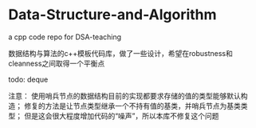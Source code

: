 # Data-Structure-and-Algorithm
a cpp code repo for DSA-teaching

数据结构与算法的c++模板代码库，做了一些设计，希望在robustness和cleanness之间取得一个平衡点

todo: deque

注意：
    使用哨兵节点的数据结构目前的实现都要求存储的值的类型能够默认构造；
    修复的方法是让节点类型继承一个不持有值的基类，并哨兵节点为基类类型；
    但是这会很大程度增加代码的“噪声”，所以本库不修复这个问题


